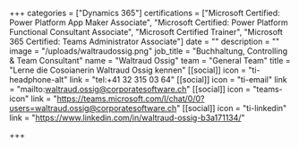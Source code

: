 +++
categories = ["Dynamics 365"]
certifications = ["Microsoft Certified: Power Platform App Maker Associate", "Microsoft Certified: Power Platform Functional Consultant Associate", "Microsoft Certified Trainer", "Microsoft 365 Certified: Teams Administrator Associate"]
date = ""
description = ""
image = "/uploads/waltraudossig.png"
job_title = "Buchhaltung, Controlling & Team Consultant"
name = "Waltraud Ossig"
team = "General Team"
title = "Lerne die Cosoianerin Waltraud Ossig kennen"
[[social]]
icon = "ti-headphone-alt"
link = "tel:+41 32 315 03 64"
[[social]]
icon = "ti-email"
link = "mailto:waltraud.ossig@corporatesoftware.ch"
[[social]]
icon = "teams-icon"
link = "https://teams.microsoft.com/l/chat/0/0?users=waltraud.ossig@corporatesoftware.ch"
[[social]]
icon = "ti-linkedin"
link = "https://www.linkedin.com/in/waltraud-ossig-b3a171134/"

+++
